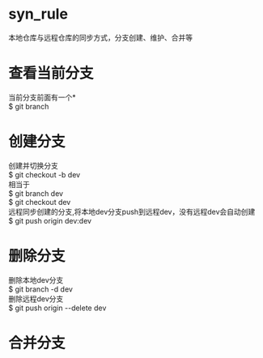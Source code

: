 # syn_rule
本地仓库与远程仓库的同步方式，分支创建、维护、合并等

# 查看当前分支
当前分支前面有一个*  
$ git branch

# 创建分支
创建并切换分支  
$ git checkout -b dev  
相当于  
$ git branch dev  
$ git checkout dev  
远程同步创建的分支,将本地dev分支push到远程dev，没有远程dev会自动创建  
$ git push origin dev:dev

# 删除分支
删除本地dev分支  
$ git branch -d dev  
删除远程dev分支  
$ git push origin --delete dev

# 合并分支